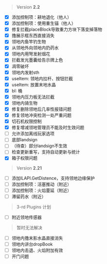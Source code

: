  > Version **2.2**

 - [x] 添加控制项：耕地退化（他人）
 - [x] 添加控制项：使用重生锚（他人）
 - [x] 修复拦截placeBlock导致重力方块下落变掉落物
 - [x] 撸展示框东西直接消失
 - [x] 领地内鱼竿钓生物
 - [x] 从领地外向领地内扔药水
 - [x] 领地内用弩发射烟花
 - [x] 拦截发光墨囊给告示牌上色
 - [x] 凋零破坏
 - [x] 领地内发射sth
 - [x] useItem: 领地内拉杆、按钮拦截
 - [x] useItem: 放置末地水晶
 - [x] bI: 桶
 - [x] 领地内压力板无法拦截
 - [x] 领地内骑生物
 - [x] 修复删除领地后几率性报错问题
 - [x] 修复领地冲突检测一处严重问题
 - [x] 切石机权限控制
 - [x] 修复增减领地管理员不能及时生效问题
 - [ ] 允许添加离线玩家选项
 - [ ] 底部landsign
 - [ ] （待查）部分landsign不生效
 - [ ] 检查更新重写，支持自动更新与统计
 - [x] 箱子权限问题

 > Version **2.21**
 - [ ] 添加ILAPI.GetDistence，支持领地边缘保护
 - [ ] 添加控制项：活塞推动（附近）
 - [ ] 添加控制项：火焰蔓延（附近）
 - [ ] 滞留药水（附近）

 > 3-rd Plugins 计划
 - [ ] 附近领地传感器

 > 暂时无法解决
 - [ ] 领地内撸末影水晶直接消失
 - [ ] 领地内讲台dropBook
 - [ ] 领地内击退、火焰附加有效
 - [ ] 开门问题